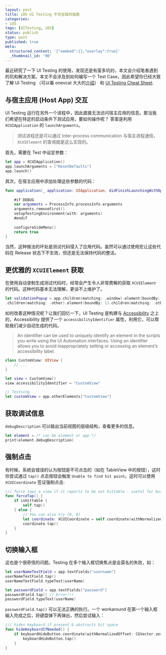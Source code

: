 ```yaml
---
layout: post
title: iOS UI Testing 不完全踩坑指南
categories:
- iOS
tags: [UITesting, iOS]
status: publish
type: post
published: true
meta:
  structured_content: '{"oembed":{},"overlay":true}'
  _thumbnail_id: '90'
---
```

最近研究了一下 UI Testing 的使用，发现还是有蛮多坑的，本文会介绍笔者遇到的坑和解决方案。本文不会涉及到如何编写一个 Test Case，因此希望你已经大致了解 UI Testing （可以看 onevcat 大大的[介绍](https://onevcat.com/2015/09/ui-testing/)） 和 [UI Testing Cheat Sheet](https://github.com/joemasilotti/UI-Testing-Cheat-Sheet).

## 与宿主应用 (Host App) 交互

UI Testing 运行在另外一个进程中，因此直接无法访问宿主应用的信息。那当我们希望在特定的启动条件下测试应用，要如何操作呢？ 答案是利用 `XCUIApplication` 的 `launchArguments`。
> 测试进程还是可以通过 Inter-process communication 与宿主进程通信，`XCUIElement` 的查询就是这么实现的。

首先，需要在 Test 中设定参数：

```swift
let app = XCUIApplication()
app.launchArguments = ["ResetDefaults"]
app.launch()
```

其次，在宿主应用中添加处理这些参数的代码：

```swift
func application(_ application: UIApplication, didFinishLaunchingWithOptions launchOptions: [UIApplicationLaunchOptionsKey: Any]?) -> Bool {
    
    #if DEBUG
    var arguments = ProcessInfo.processInfo.arguments
    arguments.removeFirst()
    setupTestingEnvironment(with: arguments)
    #endif
    
    configureSideMenu()
    return true
}
```

当然，这种做法的坏处是测试代码侵入了应用代码。虽然可以通过使用宏让这些代码在 Release 状态下不生效，但还是无法保持代码的整洁。

## 更优雅的 `XCUIElement` 获取

在使用自动录制生成测试代码时，经常会产生令人非常费解的获取 `XCUIElement` 的代码。这种代码基本无法理解，更谈不上维护了。

```swift
let validationPopup = app.children(matching: .window).element(boundBy: 0)
.children(matching: .other).element(boundBy: 1).children(matching: .other).element(boundBy: 1)
```

如何改善这种情况呢？让我们回忆一下，UI Testing 是构建与 [Accessibility](https://developer.apple.com/library/content/documentation/UserExperience/Conceptual/iPhoneAccessibility/Introduction/Introduction.html) 之上的，Accessibility 提供了一个 `accessibilityIdentifier` 属性，利用它，可以帮助我们减少自动生成的代码。
> An identifier can be used to uniquely identify an element in the scripts you write using the UI Automation interfaces. Using an identifier allows you to avoid inappropriately setting or accessing an element’s accessibility label.

```swift
class CustomView: UIView {
    // ...
}

let view = CustomView()
view.accessibilityIdentifier = "CustomView"

// Testsing
let customView = app.otherElements["CustomView"]
```

## 获取调试信息

`debugDescription` 可以输出当前视图的层级结构，查看更多的信息。

```swift
let element = /* can be element or app */
print(element.debugDescription)
```

## 强制点击

有时候，系统会错误的认为按钮是不可点击的（如在 TableView 中的按钮），这时你尝试通过 `tap()` 点击按钮会触发 `Unable to find hit point`。这时可以使用 `XCUICoordinate` 签证强制点击:

```swift
/// force taps a view if it reports to be not hittable - useful for buttons in cells
func forceTap() {
    if isHittable {
        self.tap()
    } else {
        // You can also try (0, 0)
        let coordinate: XCUICoordinate = self.coordinate(withNormalizedOffset: CGVector(dx: 0.5, dy: 0.5))
        coordinate.tap()
    }
}
```

## 切换输入框

这也是个很奇怪的问题。Testing 在多个输入框切换焦点是会莫名的失败，如：

```swift
let userNameTextField = app.textFields["username"]
userNameTextField.tap()
userNameTextField.typeText(userName)

let passwordField = app.textFields["password"]
passwordField.tap() // Error!!!
passwordField.typeText(userName)
```

`passwordField.tap()` 可以无法正确的执行。一个 workaround 在第一个输入框输入完成之后，将键盘弹下再弹出，然后尝试输入：

```swift
/// hides keyboard if present & obstructs hit space
func hideKeyboardIfNeeded() {
    if keyboardHideButton.coordinate(withNormalizedOffset: CGVector.zero).screenPoint.x < UIScreen.main.bounds.width {
        keyboardHideButton.tap()
    }
}
```